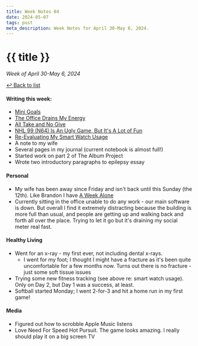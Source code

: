 ```yaml
---
title: Week Notes 04
date: 2024-05-07
tags: post
meta_description: Week Notes for April 30-May 6, 2024.
---
```


# {{ title }}

*Week of April 30-May 6, 2024*

[&#8617; Back to list](/weeknotes/) 

#### Writing this week: 
- [Mini Goals](https://lwgrs.bearblog.dev/mini-goals/)
- [The Office Drains My Energy](https://lwgrs.bearblog.dev/office-energy/)
- [All Take and No Give](https://lwgrs.bearblog.dev/all-take-and-no-give/)
- [NHL 99 (N64) Is An Ugly Game, But It's A Lot of Fun](https://lwgrs.neocities.org/blog/NHL99/nhl99/)
- [Re-Evaluating My Smart Watch Usage](https://lwgrs.bearblog.dev/smart-watch-usage/)
- A note to my wife 
- Several pages in my journal (current notebook is almost full!)
- Started work on part 2 of The Album Project
- Wrote two introductory paragraphs to epilepsy essay 

#### Personal 
- My wife has been away since Friday and isn't back until this Sunday (the 12th). Like Brandon I have [A Week Alone](https://brandons-journal.com/post/a-week-alone)
- Currently sitting in the office unable to do any work - our main software is down. But overall I find it extremely distracting because the building is more full than usual, and people are getting up and walking back and forth all over the place. Trying to let it go but it's draining my social meter real fast.

#### Healthy Living 
- Went for an x-ray - my first ever, not including dental x-rays. 
    - I went for my foot; I thought I might have a fracture as it's been quite uncomfortable for a few months now. Turns out there is no fracture - just some soft tissue issues
- Trying some new fitness tracking (see above re: smart watch usage). Only on Day 2, but Day 1 was a success, at least.
- Softball started Monday; I went 2-for-3 and hit a home run in my first game!

#### Media 
- Figured out how to scrobble Apple Music listens
- Love Need For Speed Hot Pursuit. The game looks amazing. I really should play it on a big screen TV 
